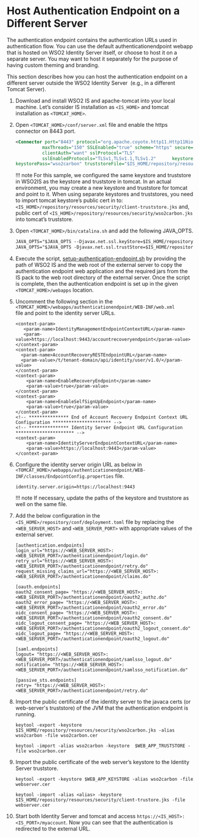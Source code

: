 # Host Authentication Endpoint on a Different Server

The authentication endpoint contains the authentication URLs used in authentication flow. You can use the default authenticationendpoint webapp that is hosted on WSO2 Identity Server itself, or choose to host it on a separate server. You may want to host it separately for the purpose of having custom theming and branding. 

This section describes how you can host the authentication endpoint on a different server outside the WSO2 Identity Server  (e.g., in a different Tomcat
Server).

<!-- ## Move the accountrecoveryendpoint from WSO2IS and host it on a separate web server

This is an additional improvement which enables hosting `accountrecoveryendpoint.war` also on a separate web server.

!!! tip "Before you begin"
    Get a copy of `<IS_HOME>/repository/deployment/server/webapps/accountrecoveryendpoint` folder to `<WEBAPP_HOME>/`.
    

1.  Add the following configuration to the `<IS_HOME>/repository/conf/deployment.toml` file. 

    ``` toml
    [identity.auth_framework.endpoint]
    identity_server_service_url="https://$ref{server.hostname}:9443/services"
    ```

2.  Uncomment and change the user portal reference in `<WEBAPP_HOME>/accountrecoveryendpoint/WEB-INF/web.xml`.

    ``` xml
    <context-param>
            <param-name>UserPortalUrl</param-name>
            <param-value>https://localhost:9443/dashboard/index.jag</param-value>
    </context-param>
    ```

3.  Export the following paths.

    ``` 
    export WEB_APP_HOME=/Users/userfoo/<TOMCAT_HOME>/webapps
    export IS_HOME=/Users/userfoo/wso2is-5.6.0
    export WEB_APP_LIB=${WEB_APP_HOME}/accountrecoveryendpoint/WEB-INF/lib/
    ```

    Note: `WEB_APP_HOME` and
    `IS_HOME` paths are given as examples. You may
    have to change them according to your environment.

4.  Copy the following dependencies to  `<WEBAPP_HOME>/accountrecoveryendpoint/WEB-INF/lib`
    
    ``` xml
    - abdera_*.jar 
    - ant_*.jar 
    - axiom_*.jar 
    - axis2_*.jar 
    - bcprov-jdk15on_*.jar 
    - commons-cli_*.jar 
    - commons-collections_*.jar 
    - commons-dbcp_*.jar 
    - commons-fileupload_*.jar 
    - commons-httpclient_*.jar 
    - commons-io_*.jar 
    - commons-lang_*.jar 
    - commons-pool_*.jar 
    - compass_*.jar 
    - encoder_*.jar 
    - com.google.gson_*.jar 
    - hazelcast_*.jar 
    - httpclient_*.jar 
    - httpcore_*.jar 
    - javax.cache.wso2_*.jar 
    - jdbc-pool_*.jar 
    - joda-time_*.jar 
    - json_*.jar 
    - jstl_*.jar 
    - neethi_*.jar 
    - opensaml_*.jar 
    - org.eclipse.equinox.http.helper_*.jar 
    - org.eclipse.osgi_*.jar 
    - org.wso2.carbon.base_*.jar 
    - org.eclipse.osgi_*.jar 
    - org.eclipse.osgi.services_*.jar 
    - org.wso2.carbon.base_*.jar 
    - org.wso2.carbon.core_*.jar 
    - org.wso2.carbon.crypto.api_*.jar 
    - org.wso2.carbon.database.utils_*.jar 
    - org.wso2.carbon.identity.application.common_*.jar 
    - org.wso2.carbon.identity.base_*.jar 
    - org.wso2.carbon.identity.template.mgt_*.jar 
    - org.wso2.carbon.queuing_*.jar 
    - org.wso2.carbon.registry.api_*.jar 
    - org.wso2.carbon.registry.core_*.jar 
    - org.wso2.carbon.securevault_*.jar 
    - org.wso2.carbon.user.api_*.jar 
    - org.wso2.carbon.user.core_*.jar 
    - org.wso2.carbon.utils_*.jar 
    - org.wso2.securevault_*.jar 
    - rampart-core_*.jar 
    - slf4j.api_*.jar 
    - tomcat-catalina-ha_*.jar 
    - tomcat-servlet-api_*.jar 
    - wsdl4j_*.jar 
    - XmlSchema_*.jar 
    - org.wso2.carbon.ui_*.jar 
    - org.wso2.carbon.identity.application.authentication.endpoint.util_*.jar 
    - org.wso2.carbon.identity.core_*.jar 
    - org.wso2.carbon.identity.user.registration.stub_*.jar 
    - org.wso2.carbon.identity.mgt.stub_*.jar 
    - org.wso2.carbon.identity.mgt_*.jar 
    - org.wso2.carbon.identity.mgt.ui_*.jar 
    - org.wso2.carbon.identity.oauth_*.jar 
    - org.wso2.carbon.identity.application.authentication.endpoint.util-*.jar 
    - jettison_*.jar 
    - javax.ws.rs-api-*.jar 
    - cxf-core-*.jar 
    - cxf-rt-frontend-jaxrs-*.jar 
    - cxf-rt-rs-client-*.jar 
    - cxf-rt-rs-extension-providers-*.jar 
    - cxf-rt-rs-extension-search-*.jar 
    - cxf-rt-rs-service-description-*.jar 
    - cxf-rt-transports-http-*.jar 
    - org.wso2.carbon.bootstrap-*.jar 
    - tomcat-juli-*.jar 
    - xercesImpl-*.jar 
    - geronimo-jta_*.jar 
    - stax2-api-*.jar 
    - woodstox-core-asl-*.jar 
    - log4j-*.jar 
    - pax-logging-api-*.jar 
    ```

    !!! note
        Make sure the WebApp container server (of endpoint apps) is running with SSL enabled.
    
        e.g., if tomcat enabled the https connector, add the following to `catalina.sh` .
    
        ``` java
        JAVA_OPTS="$JAVA_OPTS -Djavax.net.ssl.keyStore=$WEB_SERVER_KEYSTORE -Djavax.net.ssl.keyStorePassword=$password"
        JAVA_OPTS="$JAVA_OPTS -Djavax.net.ssl.trustStore=$WEBSERVER_TRUSTORE -Djavax.net.ssl.trustStorePassword=$password"
        ```
    
---

-->

1.  Download and install WSO2 IS and apache-tomcat into your local machine. Let’s consider IS installation as `<IS_HOME>` and tomcat installation as
    `<TOMCAT_HOME>`.

2.  Open `<TOMCAT_HOME>/conf/server.xml` file and enable the https connector on 8443 port.

    ``` xml
    <Connector port="8443" protocol="org.apache.coyote.http11.Http11NioProtocol"
              maxThreads="150" SSLEnabled="true" scheme="https" secure="true"
              clientAuth="want" sslProtocol="TLS"
              sslEnabledProtocols="TLSv1,TLSv1.1,TLSv1.2"      keystoreFile="$IS_HOME/repository/resources/security/wso2carbon.jks"
    keystorePass="wso2carbon" truststoreFile="$IS_HOME/repository/resources/security/client-truststore.jks" truststorePass="wso2carbon"/>
    ```

    !!! note
        For this sample, we configured the same keystore and truststore in
        WSO2IS as the keystore and truststore in tomcat. In an actual
        environment, you may create a new keystore and truststore for tomcat
        and point to it. When using separate keystores and truststores, you
        need to import tomcat keystore’s public cert in to: `<IS_HOME>/repository/resources/security/client-truststore.jks` and, public cert of `<IS_HOME>/repository/resources/security/wso2carbon.jks` into tomcat’s truststore.
    

3.  Open `<TOMCAT_HOME>/bin/catalina.sh` and add the following JAVA\_OPTS.

    ``` xml
    JAVA_OPTS="$JAVA_OPTS --Djavax.net.ssl.keyStore=$IS_HOME/repository/resources/security/wso2carbon.jks -Djavax.net.ssl.keyStorePassword=wso2carbon"
    JAVA_OPTS="$JAVA_OPTS -Djavax.net.ssl.trustStore=$IS_HOME/repository/resources/security/client-truststore.jks -Djavax.net.ssl.trustStorePassword=wso2carbon"
    ```

4.  Execute the script, [setup-authentication-endpoint.sh](https://github.com/wso2/samples-is/blob/master/host-endpoints-externally/setup-authentication-endpoint.sh) 
    by providing the path of WSO2 IS and the web root of the external server to copy the authentication endpoint 
    web application and the required jars from the IS pack to the web root directory of the external server.
    Once the script is complete, then the authentication endpoint is set up in the given `<TOMCAT_HOME>/webapps` location.

5.  Uncomment the following section in the `<TOMCAT_HOME>/webapps/authenticationendpoint/WEB-INF/web.xml` file and point to the identity server URLs.

    ```
    <context-param>
       <param-name>IdentityManagementEndpointContextURL</param-name>
       <param-value>https://localhost:9443/accountrecoveryendpoint</param-value>
    </context-param>
    <context-param>
      <param-name>AccountRecoveryRESTEndpointURL</param-name>
      <param-value>/t/tenant-domain/api/identity/user/v1.0/</param-value>
    </context-param>
    <context-param>
        <param-name>EnableRecoveryEndpoint</param-name>
        <param-value>true</param-value>
    </context-param>
    <context-param>
        <param-name>EnableSelfSignUpEndpoint</param-name>
        <param-value>true</param-value>
    </context-param>
    <!-- *************** End of Account Recovery Endpoint Context URL Configuration ********************** -->
    <!-- *************** Identity Server Endpoint URL Configuration ********************** -->
    <context-param>
        <param-name>IdentityServerEndpointContextURL</param-name>
        <param-value>https://localhost:9443</param-value>
    </context-param>
    ```
    
6. Configure the identity server origin URL as below in `<TOMCAT_HOME>/webapps/authenticationendpoint/WEB-INF/classes/EndpointConfig.properties` file.
    
    ```
    identity.server.origin=https://localhost:9443
    ```
    
    !!! note
        If necessary, update the paths of the keystore and truststore as well on the same file.
        
7.  Add the below configuration in the `<IS_HOME>/repository/conf/deployment.toml` file by replacing the 
    `<WEB_SERVER_HOST>` and `<WEB_SERVER_PORT>` with appropriate values of the external server.

    ```
    [authentication.endpoints]
    login_url="https://<WEB_SERVER_HOST>:<WEB_SERVER_PORT>/authenticationendpoint/login.do"
    retry_url="https://<WEB_SERVER_HOST>:<WEB_SERVER_PORT>/authenticationendpoint/retry.do"
    request_missing_claims_url="https://<WEB_SERVER_HOST>:<WEB_SERVER_PORT>/authenticationendpoint/claims.do"
    
    [oauth.endpoints]
    oauth2_consent_page= "https://<WEB_SERVER_HOST>:<WEB_SERVER_PORT>/authenticationendpoint/oauth2_authz.do"
    oauth2_error_page= "https://<WEB_SERVER_HOST>:<WEB_SERVER_PORT>/authenticationendpoint/oauth2_error.do"
    oidc_consent_page= "https://<WEB_SERVER_HOST>:<WEB_SERVER_PORT>/authenticationendpoint/oauth2_consent.do"
    oidc_logout_consent_page= "https://<WEB_SERVER_HOST>:<WEB_SERVER_PORT>/authenticationendpoint/oauth2_logout_consent.do"
    oidc_logout_page= "https://<WEB_SERVER_HOST>:<WEB_SERVER_PORT>/authenticationendpoint/oauth2_logout.do"
    
    [saml.endpoints]
    logout= "https://<WEB_SERVER_HOST>:<WEB_SERVER_PORT>/authenticationendpoint/samlsso_logout.do"
    notification= "https://<WEB_SERVER_HOST>:<WEB_SERVER_PORT>/authenticationendpoint/samlsso_notification.do"
    
    [passive_sts.endpoints]
    retry= "https://<WEB_SERVER_HOST>:<WEB_SERVER_PORT>/authenticationendpoint/retry.do"
    ```

8.  Import the public certificate of the identity server to the javaca certs (or web-server's truststore) of the JVM that the authentication endpoint is running.

    ``` 
    keytool -export -keystore $IS_HOME/repository/resources/security/wso2carbon.jks -alias wso2carbon -file wso2carbon.cer
    ```

    ``` 
    keytool -import -alias wso2carbon -keystore  $WEB_APP_TRUSTSTORE -file wso2carbon.cer
    ```

9.  Import the public certificate of the web server’s keystore to the Identity Server truststore.

    ``` 
    keytool -export -keystore $WEB_APP_KEYSTORE -alias wso2carbon -file webserver.cer
    ```

    ``` 
    keytool -import -alias <alias> -keystore  $IS_HOME/repository/resources/security/client-trustore.jks -file webserver.cer
    ```
    
10. Start both Identity Server and tomcat and access `https://<IS_HOST>:<IS_PORT>/myaccount`. Now you can see that the 
    authentication is redirected to the external URL.

<!--    Now let’s take out account recovery endpoint into the external
    Tomcat server as well.

11. Run `setup-accountrecovery.sh` obtained from [step 2](#HostingAuthenticationEndpointonaDifferentServer-step2) and follow the instructions.

12. Change the following section in `<TOMCAT_HOME>/webapps/authenticationendpoint/WEB-INF/web.xml` file and point to `IdentityManagementEndpointContextURL` into tomcat URL.

    ``` xml
    … 
    <context-param>
            <param-name>IdentityManagementEndpointContextURL</param-name>
    <param-value>https://localhost:8443/accountrecoveryendpoint</param-value>
        </context-param>
    …
    ```

13. Uncomment and change the user portal reference in the `<TOMCAT_HOME>/accountrecoveryendpoint/WEB-INF/web.xml` file.

    ``` xml
    …
    <context-param>
        <param-name>MyAccountUrl</param-name>
        <param-value>https://localhost:9443/myaccount</param-value>
    </context-param>
    ...
    ```

14. Add the following configuration to the `<IS_HOME>/repository/conf/deployment.toml` file. 

    ``` toml
    [identity.auth_framework.endpoint]
    identity_server_service_url="https://$ref{server.hostname}:9443/services"
    ```
    
-->
